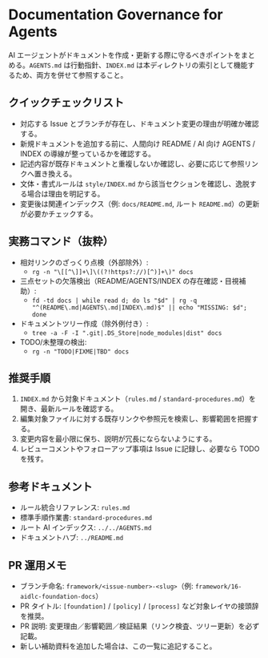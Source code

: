 # Documentation Governance for Agents

AI エージェントがドキュメントを作成・更新する際に守るべきポイントをまとめる。`AGENTS.md` は行動指針、`INDEX.md` は本ディレクトリの索引として機能するため、両方を併せて参照すること。

## クイックチェックリスト
- 対応する Issue とブランチが存在し、ドキュメント変更の理由が明確か確認する。
- 新規ドキュメントを追加する前に、人間向け README / AI 向け AGENTS / INDEX の導線が整っているかを確認する。
- 記述内容が既存ドキュメントと重複しないか確認し、必要に応じて参照リンクへ置き換える。
- 文体・書式ルールは `style/INDEX.md` から該当セクションを確認し、逸脱する場合は理由を明記する。
- 変更後は関連インデックス（例: `docs/README.md`, ルート `README.md`）の更新が必要かチェックする。

## 実務コマンド（抜粋）
- 相対リンクのざっくり点検（外部除外）:
  - `rg -n "\[[^\]]+\]\((?!https?://)[^)]+\)" docs`
- 三点セットの欠落検出（README/AGENTS/INDEX の存在確認・目視補助）:
  - `fd -td docs | while read d; do ls "$d" | rg -q "^(README\.md|AGENTS\.md|INDEX\.md)$" || echo "MISSING: $d"; done`
- ドキュメントツリー作成（除外例付き）:
  - `tree -a -F -I ".git|.DS_Store|node_modules|dist" docs`
- TODO/未整理の検出:
  - `rg -n "TODO|FIXME|TBD" docs`

## 推奨手順
1. `INDEX.md` から対象ドキュメント（`rules.md` / `standard-procedures.md`）を開き、最新ルールを確認する。
2. 編集対象ファイルに対する既存リンクや参照元を検索し、影響範囲を把握する。
3. 変更内容を最小限に保ち、説明が冗長にならないようにする。
4. レビューコメントやフォローアップ事項は Issue に記録し、必要なら TODO を残す。

## 参考ドキュメント
- ルール統合リファレンス: `rules.md`
- 標準手順作業書: `standard-procedures.md`
- ルート AI インデックス: `../../AGENTS.md`
- ドキュメントハブ: `../README.md`

## PR 運用メモ
- ブランチ命名: `framework/<issue-number>-<slug>`（例: `framework/16-aidlc-foundation-docs`）
- PR タイトル: `[foundation]` / `[policy]` / `[process]` など対象レイヤの接頭辞を推奨。
- PR 説明: 変更理由／影響範囲／検証結果（リンク検査、ツリー更新）を必ず記載。
- 新しい補助資料を追加した場合は、この一覧に追記すること。
